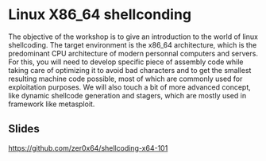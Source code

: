 Linux X86_64 shellconding
===

The objective of the workshop is to give an introduction to the world of linux shellcoding. The target environment is the x86_64 architecture, which is the predominant CPU architecture of modern personnal computers and servers. For this, you will need to develop specific piece of assembly code while taking care of optimizing it to avoid bad characters and to get the smallest resulting machine code possible, most of which are commonly used for exploitation purposes. We will also touch a bit of more advanced concept, like dynamic shellcode generation and stagers, which are mostly used in framework like metasploit.

Slides
---

https://github.com/zer0x64/shellcoding-x64-101
